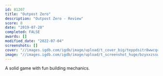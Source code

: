 ```yaml
---
id: 81207
title: "Outpost Zero"
description: "Outpost Zero - Review"
score: 8
date: "2019-07-20"
completed: FALSE
awards: []
modified_date: "2022-07-04"
screenshots: []
cover: "//images.igdb.com/igdb/image/upload/t_cover_big/teppdsitr8wwcqc2kjiu.jpg"
image: "//images.igdb.com/igdb/image/upload/t_screenshot_huge/bzyxxzsswpscdsdlbkyl.jpg"
---
```

A solid game with fun building mechanics.